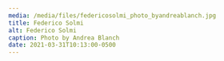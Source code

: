 ```yaml
---
media: /media/files/federicosolmi_photo_byandreablanch.jpg
title: Federico Solmi
alt: Federico Solmi
caption: Photo by Andrea Blanch
date: 2021-03-31T10:13:00-0500
---
```

